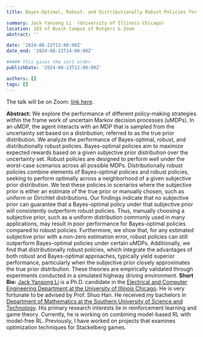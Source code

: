 ```yaml
---
title: Bayes-Optimal, Robust, and Distributionally Robust Policies for Uncertain MDPs

summary: Jack Yansong Li  (University of Illinois Chicago)
location: 203 of Busch Campus of Rutgers & Zoom
abstract: ''

date: '2024-08-22T13:00:00Z'
date_end: '2024-08-22T14:00:00Z'

##### this gives the sort order
publishDate: '2024-08-13T12:00:00Z'

authors: []
tags: []
---
```


The talk will be on Zoom: [link here](https://rutgers.zoom.us/j/91620503329?pwd=Wm1GVFQvMlNsQjJGVkc2a0QyVVRKZz09).

**Abstract:** We explore the performance of different policy-making strategies within the frame work of uncertain Markov decision processes (uMDPs). In an uMDP, the agent interacts with an MDP that is sampled from the uncertainty set based on a distribution, referred to as the true prior distribution. We analyze the performance of Bayes-optimal, robust, and distributionally robust policies. Bayes-optimal policies aim to maximize expected rewards based on a given subjective prior distribution over the uncertainty set. Robust policies are designed to perform well under the worst-case scenarios across all possible MDPs. Distributionally robust policies combine elements of Bayes-optimal policies and robust policies, seeking to perform optimally across a neighborhood of a given subjective prior distribution. We test these policies in scenarios where the subjective prior is either an estimate of the true prior or manually chosen, such as uniform or Dirichlet distributions. Our findings indicate that no subjective prior can guarantee that a Bayes-optimal policy under that subjective prior will consistently outperform robust policies. Thus, manually choosing a subjective prior, such as a uniform distribution commonly used in many applications, may result in poor performance for Bayes-optimal policies compared to robust policies. Furthermore, we show that, for any estimated subjective prior with a non-zero estimation error, robust policies can still outperform Bayes-optimal policies under certain uMDPs. Additionally, we find that distributionally robust policies, which integrate the advantages of both robust and Bayes-optimal approaches, typically yield superior performance, particularly when the subjective prior closely approximates the true prior distribution. These theories are empirically validated through experiments conducted in a simulated highway driving environment.
**Short Bio:** 
[Jack Yansong Li](https://jackyansongli.github.io/docs/main.html) is a Ph.D. candidate in the [Electrical and Computer Engineering Department at the University of Illinois Chicago](https://ece.uic.edu). He is very fortunate to be advised by Prof. Shuo Han. He received my bachelors in [Department of Mathematics at the Southern University of Science and Technology](https://math.sustech.edu.cn/?lang=en). His primary research interests lie in reinforcement learning and game theory. Currently, he is working on combining model-based RL with model-free RL. Previously, I have worked on projects that examines optimization techniques for Stackelberg games.
